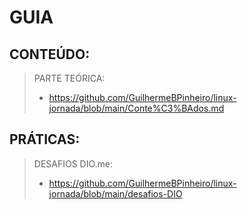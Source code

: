 # GUIA

## CONTEÚDO: 
> PARTE TEÓRICA: 
> * https://github.com/GuilhermeBPinheiro/linux-jornada/blob/main/Conte%C3%BAdos.md

## PRÁTICAS:
> DESAFIOS DIO.me: 
> * https://github.com/GuilhermeBPinheiro/linux-jornada/blob/main/desafios-DIO

